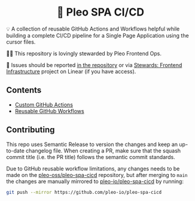 <h1 align="center">
  🔋 Pleo SPA CI/CD
</h1>

💡 A collection of reusable GitHub Actions and Workflows helpful while building
a complete CI/CD pipeline for a Single Page Application using the cursor files.

👨‍🔧 This repository is lovingly stewarded by Pleo Frontend Ops.

🐛 Issues should be reported
[in the repository](https://github.com/pleo-oss/pleo-spa-cicd/issues) or via
[Stewards: Frontend Infrastructure](https://linear.app/pleo/project/stewards-spa-cicd-and-infra-53a0a536f855)
project on Linear (if you have access).

## Contents

- [Custom GitHub Actions](/actions)
- [Reusable GitHub Workflows](/.github/workflows)

## Contributing

This repo uses Semantic Release to version the changes and keep an up-to-date
changelog file. When creating a PR, make sure that the squash commit title
(i.e. the PR title) follows the semantic commit standards.

Due to GitHub reusable workflow limitations, any changes needs to be made on
the [pleo-oss/pleo-spa-cicd](https://github.com/pleo-oss/pleo-spa-cicd)
repository, but after merging to `main` the changes are manually mirrored to
[pleo-io/pleo-spa-cicd](https://github.com/pleo-io/pleo-spa-cicd) by running:

```sh
git push --mirror https://github.com/pleo-io/pleo-spa-cicd
```
